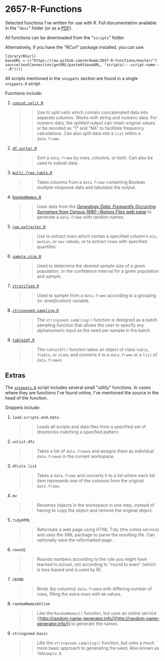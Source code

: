 2657-R-Functions
================

Selected functions I've written for use with R. Full documentation available in the "`docs`" folder (or as a [PDF](https://github.com/mrdwab/2657-R-Functions/blob/master/docs/2657-Functions.pdf?raw=true)). 

All functions can be downloaded from the "`scripts`" folder.

Alternatively, if you have the "RCurl" package installed, you can use:

    library(RCurl)
    baseURL = c("https://raw.github.com/mrdwab/2657-R-Functions/master/")
    source(textConnection(getURL(paste0(baseURL, "scripts/---script-name---.R"))))
    
All scripts mentioned in the `snippets` section are found in a single `snippets.R` script.

Functions include:
    
1. [`concat.split.R`](https://github.com/mrdwab/2657-R-Functions/blob/master/scripts/concat.split.R)

    >> Use to split cells which contain concatenated data into separate columns. Works with string and numeric data. For numeric data, the splitted output can retain original values or be recoded as "1" and "NA" to facilitate frequency calculations. Can also split data into a `list` within a `data.frame`.
    
1. [`df.sorter.R`](https://github.com/mrdwab/2657-R-Functions/blob/master/scripts/df.sorter.R)

    >> Sort a `data.frame` by rows, columns, or both. Can also be used to subset data.
    
1. [`multi.freq.table.R`](https://github.com/mrdwab/2657-R-Functions/blob/master/scripts/multi.freq.table.R)

    >> Takes columns from a `data.frame` containing Boolean multiple-response data and tabulates the output.
    
1. [`RandomNames.R`](https://github.com/mrdwab/2657-R-Functions/blob/master/scripts/RandomNames.R)

    >> Uses data from the [*Genealogy Data: Frequently Occurring Surnames from Census 1990--Names Files* web page](http://www.census.gov/genealogy/www/data/1990surnames/names_files.html) to generate a `data.frame` with random names.

1. [`row.extractor.R`](https://github.com/mrdwab/2657-R-Functions/blob/master/scripts/row.extractor.R)

    >> Use to extract rows which contan a specified column's `min`, `median`, or `max` values, or to extract rows with specified quantiles.

1. [`sample.size.R`](https://github.com/mrdwab/2657-R-Functions/blob/master/scripts/sample.size.R)

    >> Used to determine the desired sample size of a given population, or the confidence interval for a given population and sample. 
    
1. [`stratified.R`](https://github.com/mrdwab/2657-R-Functions/blob/master/scripts/stratified.R)

    >> Used to sample from a `data.frame` according to a grouping (or *stratification*) variable.
    
1. [`stringseed.sampling.R`](https://github.com/mrdwab/2657-R-Functions/blob/master/scripts/stringseed.sampling.R)

    >> The `stringseed.sampling()` function is designed as a batch sampling function that allows the user to specify any alphanumeric input as the seed per sample in the batch.
    
1. [`table2df.R`](https://github.com/mrdwab/2657-R-Functions/blob/master/scripts/table2df.R)

    >> The `table2df()` function takes an object of class `table`, `ftable`, or `xtabs` and converts it to a `data.frame` or a `list` of `data.frame`s.

## Extras

The [`snippets.R`](https://github.com/mrdwab/2657-R-Functions/blob/master/scripts/snippets.R) script includes several small "utility" functions. In cases where they are functions I've found online, I've mentioned the source in the head of the function.

Snippets include:

1. `load.scripts.and.data`

    >> Loads all scripts and data files from a specified set of directories matching a specified pattern.

1. `unlist.dfs`

    >> Takes a list of `data.frame`s and assigns them as individual `data.frame`s in the current workspace.

1. `dfcols.list`

    >> Takes a `data.frame` and converts it to a list where each list item represents one of the columns from the original `data.frame`.

1. `mv`

    >> Renames objects in the workspace in one step, instead of having to copy the object and remove the original object.
    
1. `tidyHTML`

    >> Reformats a web page using HTML Tidy (the online service) and uses the XML package to parse the resulting file. Can optionally save the reformatted page.

1. `round2`

    >> Rounds numbers according to the rule you might have learned in school, not according to "round to even" (which is less biased and is used by R).
    
1. `CBIND`

    >> Binds (by columns) `data.frame`s with differing number of rows, filling the extra rows with `NA` values. 
    
1. `randomNamesOnline`

    >> Like the `RandomNames()` function, but uses an online service ([http://random-name-generator.info/](http://random-name-generator.info/)) to generate the names.
    
1. `stringseed.basic`

    >> Like the `stringseed.sampling()` function, but uses a much more basic approach to generating the seed. Also known as `TDASample.R`.
    